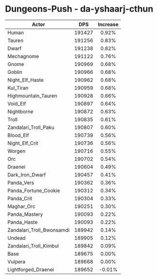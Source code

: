 # Dungeons-Push - da-yshaarj-cthun
| Actor | DPS | Increase |
|---|:---:|:---:|
|Human|191427|0.92%|
|Tauren|191256|0.83%|
|Dwarf|191238|0.82%|
|Mechagnome|191122|0.76%|
|Gnome|190969|0.68%|
|Goblin|190966|0.68%|
|Night_Elf_Haste|190962|0.68%|
|Kul_Tiran|190959|0.68%|
|Highmountain_Tauren|190928|0.66%|
|Void_Elf|190897|0.64%|
|Nightborne|190872|0.63%|
|Troll|190835|0.61%|
|Zandalari_Troll_Paku|190807|0.60%|
|Blood_Elf|190739|0.56%|
|Night_Elf_Crit|190736|0.56%|
|Worgen|190716|0.55%|
|Orc|190702|0.54%|
|Draenei|190604|0.49%|
|Dark_Iron_Dwarf|190457|0.41%|
|Panda_Vers|190362|0.36%|
|Panda_Fortune_Cookie|190312|0.34%|
|Panda_Crit|190304|0.33%|
|Maghar_Orc|190251|0.30%|
|Panda_Mastery|190093|0.22%|
|Panda_Haste|190093|0.22%|
|Zandalari_Troll_Bwonsamdi|189942|0.14%|
|Undead|189905|0.12%|
|Zandalari_Troll_Kimbul|189842|0.09%|
|Base|189675|0.00%|
|Vulpera|189668|0.00%|
|Lightforged_Draenei|189652|-0.01%|
